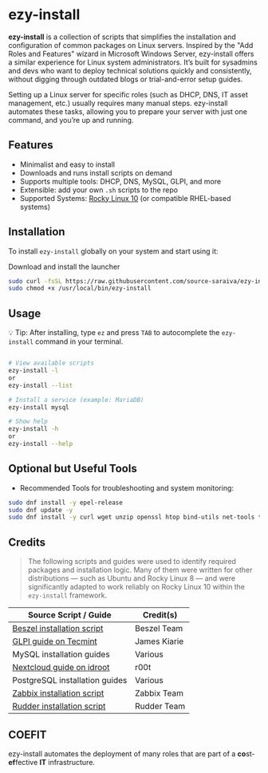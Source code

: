 # ezy-install

**ezy-install** is a collection of scripts that simplifies the installation and configuration of common packages on Linux servers. Inspired by the "Add Roles and Features" wizard in Microsoft Windows Server, ezy-install offers a similar experience for Linux system administrators. It’s built for sysadmins and devs who want to deploy technical solutions quickly and consistently, without digging through outdated blogs or trial-and-error setup guides.

Setting up a Linux server for specific roles (such as DHCP, DNS, IT asset management, etc.) usually requires many manual steps. ezy-install automates these tasks, allowing you to prepare your server with just one command, and you’re up and running.


## Features

- Minimalist and easy to install  
- Downloads and runs install scripts on demand  
- Supports multiple tools: DHCP, DNS, MySQL, GLPI, and more  
- Extensible: add your own `.sh` scripts to the repo  
- Supported Systems: [Rocky Linux 10](https://download.rockylinux.org/pub/rocky/10/isos/x86_64/Rocky-10.0-x86_64-minimal.iso) (or compatible RHEL-based systems)
  

## Installation

To install `ezy-install` globally on your system and start using it:

Download and install the launcher

```bash
sudo curl -fsSL https://raw.githubusercontent.com/source-saraiva/ezy-install/main/ezy-install.sh -o /usr/local/bin/ezy-install
sudo chmod +x /usr/local/bin/ezy-install
```
## Usage

💡 Tip: After installing, type `ez` and press `TAB` to autocomplete the `ezy-install` command in your terminal.

```bash

# View available scripts
ezy-install -l
or
ezy-install --list

# Install a service (example: MariaDB)
ezy-install mysql

# Show help
ezy-install -h
or
ezy-install --help
```

## Optional but Useful Tools
- Recommended Tools for troubleshooting and system monitoring:

```bash
sudo dnf install -y epel-release
sudo dnf update -y
sudo dnf install -y curl wget unzip openssl htop bind-utils net-tools traceroute tcpdump tar
```
## Credits
> The following scripts and guides were used to identify required packages and installation logic. Many of them were written for other distributions — such as Ubuntu and Rocky Linux 8 — and were significantly adapted to work reliably on Rocky Linux 10 within the `ezy-install` framework.



| Source Script / Guide                                                                                                                                             | Credit(s)     |
|-------------------------------------------------------------------------------------------------------------------------------------------------------------------|---------------|
| [Beszel installation script](https://beszel.dev/guide/agent-installation#binary)                                                                                  | Beszel Team   |
| [GLPI guide on Tecmint](https://www.tecmint.com/install-glpi-asset-management-rhel/)                                                                              | James Kiarie  |
| MySQL installation guides                                                                                                                                         | Various       |
| [Nextcloud guide on idroot](https://idroot.us/install-nextcloud-centos-stream-10/)                                                                                | r00t          |
| PostgreSQL installation guides                                                                                                                                    | Various       |
| [Zabbix installation script](https://www.zabbix.com/download?zabbix=7.4&os_distribution=rocky_linux&os_version=9&components=server_frontend_agent&db=pgsql&ws=nginx) | Zabbix Team   |
| [Rudder installation script](https://docs.rudder.io/reference/8.3/installation/server/rhel.html)                                                                  | Rudder Team   |


## COEFIT

ezy-install automates the deployment of many roles that are part of a **co**st-**ef**fective **IT** infrastructure.





